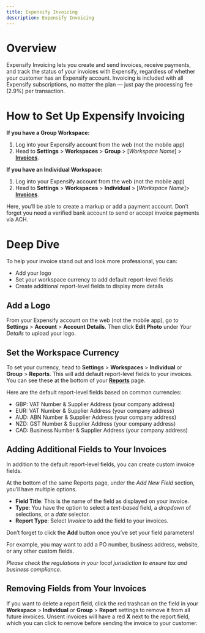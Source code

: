 ```yaml
---
title: Expensify Invoicing
description: Expensify Invoicing
---
```

# Overview
Expensify Invoicing lets you create and send invoices, receive payments, and track the status of your invoices with Expensify, regardless of whether your customer has an Expensify account. Invoicing is included with all Expensify subscriptions, no matter the plan — just pay the processing fee (2.9%) per transaction.

# How to Set Up Expensify Invoicing

**If you have a Group Workspace:**

1. Log into your Expensify account from the web (not the mobile app) 
3. Head to **Settings** > **Workspaces** > **Group** > [_Workspace Name_] > [**Invoices**](https://expensify.com/policy?param={"policyID":"20AB6A03EB9CE54D"}#invoices).

**If you have an Individual Workspace:**

1. Log into your Expensify account from the web (not the mobile app) 
2. Head to **Settings** > **Workspaces** > **Individual** > [_Workspace Name_]> [**Invoices**](https://expensify.com/policy?param={"policyID":"BD5FB746D3B220D6"}#invoices).

Here, you’ll be able to create a markup or add a payment account. Don’t forget you need a verified bank account to send or accept invoice payments via ACH.

# Deep Dive

To help your invoice stand out and look more professional, you can: 

- Add your logo
- Set your workspace currency to add default report-level fields
- Create additional report-level fields to display more details

## Add a Logo

From your Expensify account on the web (not the mobile app), go to **Settings** > **Account** > **Account Details**. Then click **Edit Photo** under _Your Details_ to upload your logo.

## Set the Workspace Currency

To set your currency, head to **Settings** > **Workspaces** > **Individual** or **Group** > **Reports**. This will add default report-level fields to your invoices.  You can see these at the bottom of your [**Reports**](https://staging.expensify.com/reports) page. 

Here are the default report-level fields based on common currencies:

- GBP: VAT Number & Supplier Address (your company address)
- EUR: VAT Number & Supplier Address (your company address)
- AUD: ABN Number & Supplier Address (your company address)
- NZD: GST Number & Supplier Address (your company address)
- CAD: Business Number & Supplier Address (your company address)

## Adding Additional Fields to Your Invoices

In addition to the default report-level fields, you can create custom invoice fields.

At the bottom of the same Reports page, under the _Add New Field_ section, you’ll have multiple options. 

- **Field Title**: This is the name of the field as displayed on your invoice.
- **Type**: You have the option to select a _text-based_ field, a _dropdown_ of selections, or a _date_ selector.
- **Report Type**: Select _Invoice_ to add the field to your invoices.

Don’t forget to click the **Add** button once you’ve set your field parameters!

For example, you may want to add a PO number, business address, website, or any other custom fields.

_Please check the regulations in your local jurisdiction to ensure tax and business compliance._

## Removing Fields from Your Invoices

If you want to delete a report field, click the red trashcan on the field in your **Workspace** > **Individual** or **Group** > **Report** settings to remove it from all future invoices. Unsent invoices will have a red **X** next to the report field, which you can click to remove before sending the invoice to your customer.

